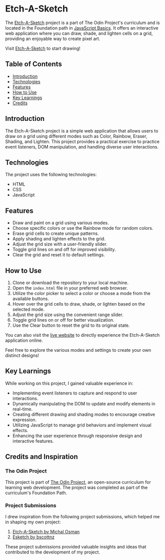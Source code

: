 # Etch-A-Sketch

The [Etch-A-Sketch](https://mir-akbar.github.io/Etch-A-Sketch/) project is a part of The Odin Project's curriculum and is located in the Foundation path in [JavaScript Basics](https://www.theodinproject.com/lessons/foundations-etch-a-sketch). It offers an interactive web application where you can draw, shade, and lighten cells on a grid, providing an enjoyable way to create pixel art.

Visit [Etch-A-Sketch](https://mir-akbar.github.io/Etch-A-Sketch/) to start drawing!

## Table of Contents

- [Introduction](#introduction)
- [Technologies](#technologies)
- [Features](#features)
- [How to Use](#how-to-use)
- [Key Learnings](#key-learnings)
- [Credits](#credits)

## Introduction

The Etch-A-Sketch project is a simple web application that allows users to draw on a grid using different modes such as Color, Rainbow, Eraser, Shading, and Lighten. This project provides a practical exercise to practice event listeners, DOM manipulation, and handling diverse user interactions.

## Technologies

The project uses the following technologies:

- HTML
- CSS
- JavaScript

## Features

- Draw and paint on a grid using various modes.
- Choose specific colors or use the Rainbow mode for random colors.
- Erase grid cells to create unique patterns.
- Apply shading and lighten effects to the grid.
- Adjust the grid size with a user-friendly slider.
- Toggle grid lines on and off for improved visibility.
- Clear the grid and reset it to default settings.

## How to Use

1. Clone or download the repository to your local machine.
2. Open the `index.html` file in your preferred web browser.
3. Utilize the color picker to select a color or choose a mode from the available buttons.
4. Hover over the grid cells to draw, shade, or lighten based on the selected mode.
5. Adjust the grid size using the convenient range slider.
6. Toggle grid lines on or off for better visualization.
7. Use the Clear button to reset the grid to its original state.

You can also visit the [live website](https://mir-akbar.github.io/Etch-A-Sketch/) to directly experience the Etch-A-Sketch application online.

Feel free to explore the various modes and settings to create your own distinct designs!

## Key Learnings

While working on this project, I gained valuable experience in:

- Implementing event listeners to capture and respond to user interactions.
- Dynamically manipulating the DOM to update and modify elements in real-time.
- Creating different drawing and shading modes to encourage creative expression.
- Utilizing JavaScript to manage grid behaviors and implement visual effects.
- Enhancing the user experience through responsive design and interactive features.

## Credits and Inspiration

### The Odin Project
This project is part of [The Odin Project](https://www.theodinproject.com/), an open-source curriculum for learning web development. The project was completed as part of the curriculum's Foundation Path.

### Project Submissions
I drew inspiration from the following project submissions, which helped me in shaping my own project:

1. [Etch-A-Sketch by Michal Osman](https://github.com/michalosman/etch-a-sketch)
2. [Esketch by bscottnz](https://bscottnz.github.io/esketch/)

These project submissions provided valuable insights and ideas that contributed to the development of my project.

